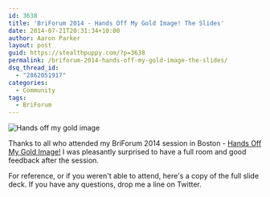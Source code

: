 ```yaml
---
id: 3638
title: 'BriForum 2014 - Hands Off My Gold Image! The Slides'
date: 2014-07-21T20:31:34+10:00
author: Aaron Parker
layout: post
guid: https://stealthpuppy.com/?p=3638
permalink: /briforum-2014-hands-off-my-gold-image-the-slides/
dsq_thread_id:
  - "2862051917"
categories:
  - Community
tags:
  - BriForum
---
```

![Hands off my gold image](https://stealthpuppy.com/wp-content/uploads/2014/07/BriForum-2014-Hands-off-my-gold-image.png)

Thanks to all who attended my BriForum 2014 session in Boston - [Hands Off My Gold Image!](http://briforum.com/US/sessions.html#gold) I was pleasantly surprised to have a full room and good feedback after the session.

For reference, or if you weren't able to attend, here's a copy of the full slide deck. If you have any questions, drop me a line on Twitter.
